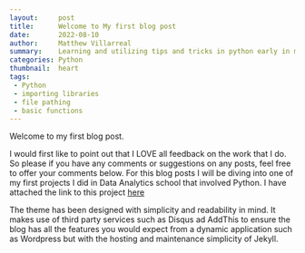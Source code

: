 ```yaml
---
layout:     post
title:      Welcome to My first blog post
date:       2022-08-10
author:     Matthew Villarreal
summary:    Learning and utilizing tips and tricks in python early in my career
categories: Python
thumbnail:  heart
tags:
 - Python
 - importing libraries
 - file pathing
 - basic functions
---
```


Welcome to my first blog post. 

I would first like to point out that I LOVE all feedback on the work that I do. So please if you have any comments or suggestions on any posts, feel free to offer your comments below. For this blog posts I will be diving into one of my first projects I did in Data Analytics school that involved Python. I have attached the link to this project [here](https://github.com/Mvillarreal88/Bank-and-Polling-Python-Analysis-)

The theme has been designed with simplicity and readability in mind. It makes
use of third party services such as Disqus ad AddThis to ensure the blog has
all the features you would expect from a dynamic application such as Wordpress
but with the hosting and maintenance simplicity of Jekyll.


[1]: http://www.jacobtomlinson.co.uk/
